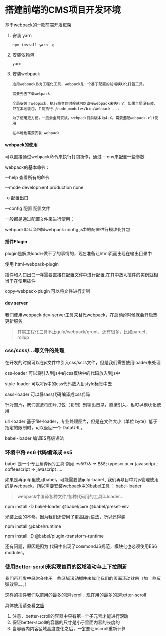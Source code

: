 # 搭建前端的CMS项目开发环境
基于webpack的一款前端开发框架



1. 安装 yarn

   ```
   npm install yarn -g
   ```

2. 安装依赖包

   ```
   yarn
   ```

3. 安装webpack

   ```
   选用webpack作为工程化工具，webpack是一个基于配置的前端模块化打包工具。
   
   需要先去下载webpack  
   
   全局安装了webpack，执行命令的时候就可以直接webpack来执行了，如果全局没有装，只在本地装包，只能执行./node_modules/bin/webpack ...
   
   为了使用更方便，一般会全局安装，webpack目前版本为4.X，需要搭配webpack-cli使用
   
   在本地也需要安装 webpack
   
   ```

   

#### webpack的使用

可以直接通过webpack命令来执行打包操作，通过 --env来配置一些参数

webpack的基本命令：

--help 查看所有的命令

--mode development production none

-o 配置出口

--config 配置 配置文件

一般都是通过配置文件来进行使用：

webpack默认会根据webpack.config.js中的配置进行模块化打包

#### 插件Plugin

plugin是解决loader做不了的事情的，现在准备让html页面出现在输出目录中

使用 html-webpack-plugin

插件和入口出口一样需要直接在配置文件中进行配置,在其中放入插件的实例就相当于在使用插件

copy-webpack-plugin 可以将文件进行复制

#### dev server

我们使用webpack-dev-server工具来替代webpack，在启动的时候就会开启热更新服务

> 其实工程化工具不止gulp/webpack/grunt，还有很多，比如parcel， rollup

### css/scss/...等文件的处理

在开发的时候可以在js文件中引入css/scss文件，但是我们需要使用loader来处理

css-loader 可以将引入到js中的css模块中的代码放入到js中

style-loader 可以将js中的css代码放入到style标签中去

sass-loader  可以将sass代码编译成css代码

针对图片，我们直接将图片打包（复制）到输出目录，直接引入，也可以模块化使用

url-loader 基于file-loader，专业处理图片，但是在文件大小（单位 byte）低于指定的限制时，可以返回一个 DataURL。

babel-loader 编译ES高级语法

### 环境中将 es6 代码编译成 es5

babel 是一个专业编译js的工具 例如 es6/7/8 -> ES5; typescript => javascript ; coffeescript => javascript ....

如果是再gulp里使用babel，可能需要装gulp-babel , 我们再项目中对js管理使用的是webpack，所以需要安装webpack中的babel工具： babel-loader

> webpack中编译各种文件/各种代码用的工具叫loader...

npm install -D babel-loader @babel/core @babel/preset-env

光装上面的不够，因为我们还使用了更高级js语法，所以还得装

npm install @babel/runtime

npm install -D @babel/plugin-transform-runtime

还有问题，原因是因为 代码中出现了commondJS规范，模块化也必须使用ES6 modules。

### 使用Better-scroll来实现首页的区域滚动与上下拉刷新

我们再开发中经常会使用一些区域滚动插件来优化我们的页面滚动效果（加一些反弹效果。。。）

这样的插件我们以前用的最多的是Iscroll，现在用的最多的是better-scroll

具体使用请查看[文档](https://ustbhuangyi.github.io/better-scroll/doc/zh-hans/#%E8%B5%B7%E6%AD%A5)

1. 注意，better-scroll的容器中只有第一个子元素才能进行滚动
2. 保证better-scroll的容器的尺寸是小于里面内容的长度的
3. 当容器内内容区域高度变化之后，一定要让bscroll重新计算